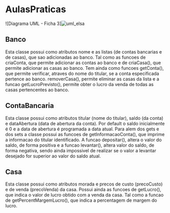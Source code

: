 # AulasPraticas
![Diagrama UML - Ficha 3]![uml_elsa](https://user-images.githubusercontent.com/97111716/155182633-3a730028-f3c9-4b24-91cc-e8502ee1d403.jpg)

## Banco
Esta classe possui como atributos nome e as listas (de contas bancarias e de casas), que sao adicionadas ao banco. Tal como as funcoes de criaConta, que permite adicionar as contas ao banco e de criaCasa(), que permite adicionar as casas ao banco. Tem ainda como funcoes getConta(), que permite verificar, atraves do nome do titular, se a conta especificada pertence ao banco. removerCasa(), permite eliminar as casas da lista e a funcao getLucroPrevisto(), permite obter o lucro da venda de todas as casas pertencentes ao banco.
## ContaBancaria
Esta classe possui como atributos titular (nome do titular), saldo (da conta) e dataAbertura (data de abertura da conta). Por default o saldo inicialmente é 0 e a data de abertura é programada a data atual. Para alem dos gets e dos sets a classe possui as funcoes de getInformacaoConta(), que imprime a informacao do titular identificado. A funcao depositar(), altera o valor do saldo, de forma positiva e a funcao levantar(), altera valor do saldo, de forma negativa, sendo ainda impossivel de realizar se o valor a levantar desejado for superior ao valor do saldo atual.
## Casa
Esta classe possui como atributos morada e precos de custo (precoCusto) e de venda (precoVenda) da casa. Possui ainda as funcoes de getLucro(), que indica o valor de lucro obtido com a venda da casa. Tal como a funcao de getPercentMargemLucro(), que indica a percentagem de margem do lucro.